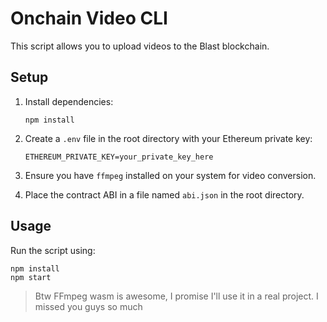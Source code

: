 # Onchain Video CLI

This script allows you to upload videos to the Blast blockchain.

## Setup

1. Install dependencies:
   ```
   npm install
   ```

2. Create a `.env` file in the root directory with your Ethereum private key:
   ```
   ETHEREUM_PRIVATE_KEY=your_private_key_here
   ```

3. Ensure you have `ffmpeg` installed on your system for video conversion.

4. Place the contract ABI in a file named `abi.json` in the root directory.

## Usage

Run the script using:

```
npm install
npm start
```

> Btw FFmpeg wasm is awesome, I promise I'll use it in a real project. I missed you guys so much
